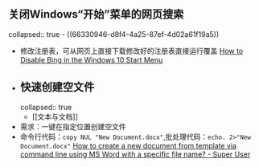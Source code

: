 ## 关闭Windows“开始”菜单的网页搜索
collapsed:: true
	- ((66330946-d8f4-4a25-87ef-4d02a61f19a5))
- 修改注册表，可从网页上直接下载修改好的注册表直接运行覆盖 [How to Disable Bing in the Windows 10 Start Menu](https://www.howtogeek.com/224159/how-to-disable-bing-in-the-windows-10-start-menu/)
- ## 快速创建空文件
  collapsed:: true
	- [[文本与文档]]
- 需求：一键在指定位置创建空文件
- 命令行代码：`copy NUL "New Document.docx"`,批处理代码：`echo. 2>"New Document.docx"` [How to create a new document from template via command line using MS Word with a specific file name? - Super User](https://superuser.com/questions/696504/how-to-create-a-new-document-from-template-via-command-line-using-ms-word-with-a)